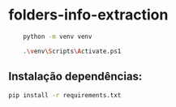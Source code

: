 # folders-info-extraction

```bash
    python -m venv venv
```

```bash
    .\venv\Scripts\Activate.ps1
```

## Instalação dependências:

```bash
pip install -r requirements.txt
```

